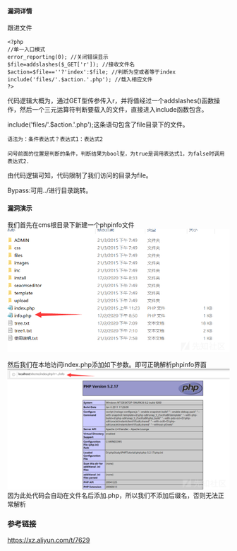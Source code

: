 #### 漏洞详情 ####
跟进文件

    <?php
    //单一入口模式
    error_reporting(0); //关闭错误显示
    $file=addslashes($_GET['r']); //接收文件名
    $action=$file==''?'index':$file; //判断为空或者等于index
    include('files/'.$action.'.php'); //载入相应文件
    ?>
代码逻辑大概为，通过GET型传参传入r，并将值经过一个addslashes()函数操作，然后一个三元运算符判断要载入的文件，直接进入include函数包含。

include('files/'.$action.'.php');这条语句包含了file目录下的文件。

    语法为：条件表达式？表达式1：表达式2
    
    问号前面的位置是判断的条件，判断结果为bool型，为true是调用表达式1，为false时调用表达式2.
由代码逻辑可知，代码限制了我们访问的目录为file。

Bypass:可用../进行目录跳转。

#### 漏洞演示 ####
我们首先在cms根目录下新建一个phpinfo文件
![](主目录存在文件包含/20200417210151-9b0952dc-80ab-1.png)

然后我们在本地访问index.php添加如下参数。即可正确解析phpinfo界面
![](主目录存在文件包含/20200417210242-b94f5f48-80ab-1.png)
因为此处代码会自动在文件名后添加.php，所以我们不添加后缀名，否则无法正常解析
### 参考链接 ###
https://xz.aliyun.com/t/7629